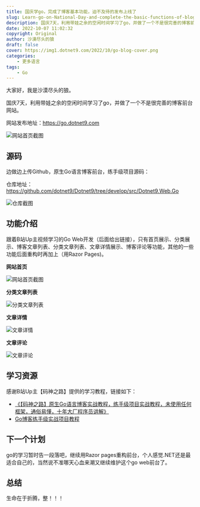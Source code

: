 ```yaml
---
title: 国庆学go，完成了博客基本功能，迫不及待的发布上线了
slug: Learn-go-on-National-Day-and-complete-the-basic-functions-of-blog
description: 国庆7天，利用带娃之余的空闲时间学习了go，并做了一个不是很完善的博客前台。
date: 2022-10-07 11:02:32
copyright: Original
author: 沙漠尽头的狼
draft: false
cover: https://img1.dotnet9.com/2022/10/go-blog-cover.png
categories: 
    - 更多语言
tags: 
    - Go
---
```


大家好，我是沙漠尽头的狼。

国庆7天，利用带娃之余的空闲时间学习了go，并做了一个不是很完善的博客前台网站。

网站发布地址：https://go.dotnet9.com

![网站首页截图](https://img1.dotnet9.com/2022/10/go-blog-cover.png)

## 源码

边做边上传Github，原生Go语言博客前台，练手级项目源码：

仓库地址：https://github.com/dotnet9/Dotnet9/tree/develop/src/Dotnet9.Web.Go

![仓库截图](https://img1.dotnet9.com/2022/10/repository-of-go-web.png)

## 功能介绍

跟着B站Up主视频学习的Go Web开发（后面给出链接），只有首页展示、分类展示、博客文章列表、分类文章列表、文章详情展示、博客评论等功能，其他的一些功能后面重构时再加上（用Razor Pages)。

**网站首页**

![网站首页截图](https://img1.dotnet9.com/2022/10/go-blog-cover.png)

**分类文章列表**

![分类文章列表](https://img1.dotnet9.com/2022/10/go-web-category.png)

**文章详情**

![文章详情](https://img1.dotnet9.com/2022/10/go-web-detail.png)

**文章评论**

![文章评论](https://img1.dotnet9.com/2022/10/go-web-comment.png)

## 学习资源

感谢B站Up主【码神之路】提供的学习教程，链接如下：

- [《【码神之路】原生Go语言博客实战教程，练手级项目实战教程，未使用任何框架，通俗易懂，十年大厂程序员讲解》](https://www.bilibili.com/video/BV1VS4y1F7NM)
- [Go博客练手级实战项目教程](https://mszlu.com/goblog/01.html)

## 下一个计划

go的学习暂时告一段落吧，继续用Razor pages重构前台，个人感觉.NET还是最适合自己的，当然说不准哪天心血来潮又继续维护这个go web前台了。

## 总结

生命在于折腾，整！！！